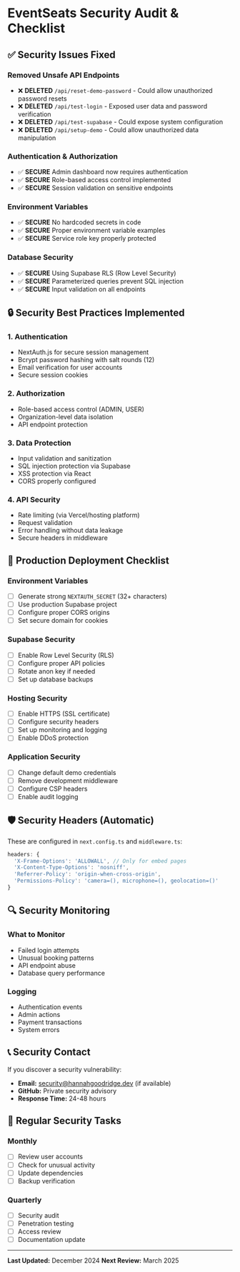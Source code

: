 # EventSeats Security Audit & Checklist

## ✅ Security Issues Fixed

### Removed Unsafe API Endpoints
- ❌ **DELETED** `/api/reset-demo-password` - Could allow unauthorized password resets
- ❌ **DELETED** `/api/test-login` - Exposed user data and password verification
- ❌ **DELETED** `/api/test-supabase` - Could expose system configuration
- ❌ **DELETED** `/api/setup-demo` - Could allow unauthorized data manipulation

### Authentication & Authorization
- ✅ **SECURE** Admin dashboard now requires authentication
- ✅ **SECURE** Role-based access control implemented
- ✅ **SECURE** Session validation on sensitive endpoints

### Environment Variables
- ✅ **SECURE** No hardcoded secrets in code
- ✅ **SECURE** Proper environment variable examples
- ✅ **SECURE** Service role key properly protected

### Database Security
- ✅ **SECURE** Using Supabase RLS (Row Level Security)
- ✅ **SECURE** Parameterized queries prevent SQL injection
- ✅ **SECURE** Input validation on all endpoints

## 🔒 Security Best Practices Implemented

### 1. Authentication
- NextAuth.js for secure session management
- Bcrypt password hashing with salt rounds (12)
- Email verification for user accounts
- Secure session cookies

### 2. Authorization
- Role-based access control (ADMIN, USER)
- Organization-level data isolation
- API endpoint protection

### 3. Data Protection
- Input validation and sanitization
- SQL injection protection via Supabase
- XSS protection via React
- CORS properly configured

### 4. API Security
- Rate limiting (via Vercel/hosting platform)
- Request validation
- Error handling without data leakage
- Secure headers in middleware

## 🚨 Production Deployment Checklist

### Environment Variables
- [ ] Generate strong `NEXTAUTH_SECRET` (32+ characters)
- [ ] Use production Supabase project
- [ ] Configure proper CORS origins
- [ ] Set secure domain for cookies

### Supabase Security
- [ ] Enable Row Level Security (RLS)
- [ ] Configure proper API policies
- [ ] Rotate anon key if needed
- [ ] Set up database backups

### Hosting Security
- [ ] Enable HTTPS (SSL certificate)
- [ ] Configure security headers
- [ ] Set up monitoring and logging
- [ ] Enable DDoS protection

### Application Security
- [ ] Change default demo credentials
- [ ] Remove development middleware
- [ ] Configure CSP headers
- [ ] Enable audit logging

## 🛡️ Security Headers (Automatic)

These are configured in `next.config.ts` and `middleware.ts`:

```javascript
headers: {
  'X-Frame-Options': 'ALLOWALL', // Only for embed pages
  'X-Content-Type-Options': 'nosniff',
  'Referrer-Policy': 'origin-when-cross-origin',
  'Permissions-Policy': 'camera=(), microphone=(), geolocation=()'
}
```

## 🔍 Security Monitoring

### What to Monitor
- Failed login attempts
- Unusual booking patterns
- API endpoint abuse
- Database query performance

### Logging
- Authentication events
- Admin actions
- Payment transactions
- System errors

## 📞 Security Contact

If you discover a security vulnerability:
- **Email:** security@hannahgoodridge.dev (if available)
- **GitHub:** Private security advisory
- **Response Time:** 24-48 hours

## 🔄 Regular Security Tasks

### Monthly
- [ ] Review user accounts
- [ ] Check for unusual activity
- [ ] Update dependencies
- [ ] Backup verification

### Quarterly
- [ ] Security audit
- [ ] Penetration testing
- [ ] Access review
- [ ] Documentation update

---

**Last Updated:** December 2024
**Next Review:** March 2025
